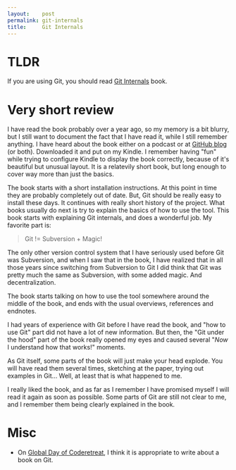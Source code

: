 ```yaml
---
layout:    post
permalink: git-internals
title:     Git Internals
---
```


# TLDR

If you are using Git, you should read [Git Internals](https://github.com/pluralsight/git-internals-pdf) book.

# Very short review

I have read the book probably over a year ago, so my memory is a bit blurry, but I still want to document the fact that I have read it, while I still remember anything. I have heard about the book either on a podcast or at [GitHub blog](https://github.com/blog/1640-git-internals-pdf-open-sourced) (or both). Downloaded it and put on my Kindle. I remember having "fun" while trying to configure Kindle to display the book correctly, because of it's beautiful but unusual layout. It is a relatevily short book, but long enough to cover way more than just the basics.

The book starts with a short installation instructions. At this point in time they are probably completely out of date. But, Git should be really easy to install these days. It continues with really short history of the project. What books usually do next is try to explain the basics of how to use the tool. This book starts with explaining Git internals, and does a wonderful job. My favorite part is:

> Git != Subversion + Magic!

The only other version control system that I have seriously used before Git was Subversion, and when I saw that in the book, I have realized that in all those years since switching from Subversion to Git I did think that Git was pretty much the same as Subversion, with some added magic. And decentralization.

The book starts talking on how to use the tool somewhere around the middle of the book, and ends with the usual overviews, references and endnotes.

I had years of experience with Git before I have read the book, and "how to use Git" part did not have a lot of new information. But then, the "Git under the hood" part of the book really opened my eyes and caused several "_Now_ I understand how that works!" moments.

As Git itself, some parts of the book will just make your head explode. You will have read them several times, sketching at the paper, trying out examples in Git... Well, at least that is what happened to me.

I really liked the book, and as far as I remember I have promised myself I will read it again as soon as possible. Some parts of Git are still not clear to me, and I remember them being clearly explained in the book.

# Misc

- On [Global Day of Coderetreat](http://globalday.coderetreat.org/), I think it is appropriate to write about a book on Git.

